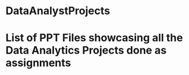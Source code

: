 # DataAnalystProjects
# List of PPT Files showcasing all the Data Analytics Projects done as assignments
